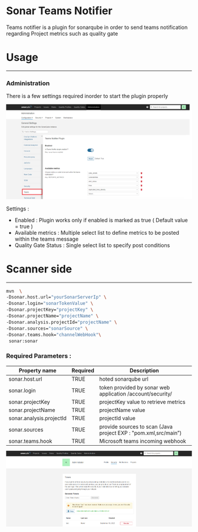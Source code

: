 # Sonar Teams Notifier

Teams notifier is a plugin for sonarqube in order to send teams notification regarding Project metrics such as quality gate

# Usage

---

### Administration

There is a few settings required inorder to start the plugin properly 

![Teams.png](assets/teams-notifier-administration.png)

Settings :

- Enabled : Plugin works only if enabled is marked as true ( Default value = true )
- Available metrics : Multiple select list to define metrics to be posted within the teams message
- Quality Gate Status : Single select list to specify post conditions

 

# Scanner side

---

```bash
mvn  \
-Dsonar.host.url="yourSonarServerIp" \
-Dsonar.login="sonarTokenValue" \
-Dsonar.projectKey="projectKey" \
-Dsonar.projectName="projectName" \
-Dsonar.analysis.projectId="projectName" \
-Dsonar.sources="sonarSource" \
-Dsonar.teams.hook="channelWebHook"\
 sonar:sonar

```

### Required Parameters :

|                Property name |          Required |                          Description |
| --- | --- | --- |
|                   sonar.host.url |             TRUE | hoted sonarqube url  |
|                      sonar.login |             TRUE | token provided by sonar web application /account/security/ |
|                 sonar.projectKey |             TRUE |  projectKey value to retrieve metrics |
|                sonar.projectName |             TRUE |  projectName value |
|             sonar.analysis.projectId |             TRUE | projectId value |
|                 sonar.sources |             TRUE |  provide sources to scan (Java project EXP : "pom.xml,src/main”) |
|               sonar.teams.hook |             TRUE | Microsoft teams incoming webhook |

![Untitled](assets/token-generate.png)